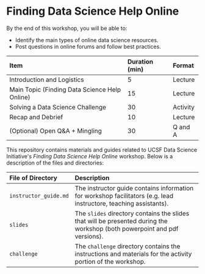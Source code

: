 # Finding Data Science Help Online

By the end of this workshop, you will be able to:
- Identify the main types of online data science resources.
- Post questions in online forums and follow best practices.

| Item | Duration (min) | Format |
| :- | :- | :- |
| Introduction and Logistics | 5 | Lecture |
| Main Topic (Finding Data Science Help Online) | 15 | Lecture |
| Solving a Data Science Challenge | 30 | Activity |
| Recap and Debrief | 10 | Lecture |
| (Optional) Open Q&A + Mingling | 30 | Q and A |

This repository contains materials and guides related to UCSF Data Science Initiative's *Finding Data Science Help Online* workshop. Below is a description of the files and directories:

| File of Directory | Description |
| :-- | :-- |
| `instructor_guide.md` | The instructor guide contains information for workshop facilitators (e.g. lead instructore, teaching assistants).
| `slides` | The `slides` directory contains the slides that will be presented during the workshop (both powerpoint and pdf versions).
| `challenge` | The `challenge` directory contains the instructions and materials for the activity portion of the workshop.
